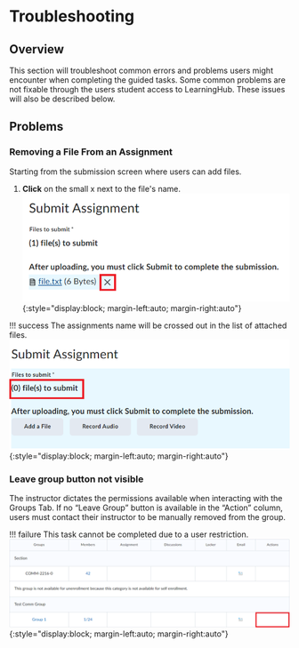 # Troubleshooting

## Overview

This section will troubleshoot common errors and problems users might encounter when completing the guided tasks. Some common problems are not fixable through the users student access to LearningHub. These issues will also be described below.

## Problems

### Removing a File From an Assignment

Starting from the submission screen where users can add files.

1. **Click** on the small x next to the file's name.
    ![Remove file](./images/remove_file.png){:style="display:block; margin-left:auto; margin-right:auto"}

!!! success
    The assignments name will be crossed out in the list of attached files.
    ![Remove file successful](./images/remove_file_success.png){:style="display:block; margin-left:auto; margin-right:auto"}

### Leave group button not visible

The instructor dictates the permissions available when interacting with the Groups Tab. If no “Leave Group” button is available in the “Action” column, users must contact their instructor to be manually removed from the group. 

!!! failure
    This task cannot be completed due to a user restriction.
    ![No leave group button](./images/no_leave_group.png){:style="display:block; margin-left:auto; margin-right:auto"}